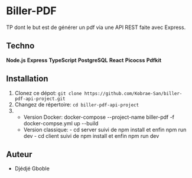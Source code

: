# Biller-PDF

TP dont le but est de générer un pdf via une API REST faite avec Express.

## Techno

**Node.js**
**Express**
**TypeScript**
**PostgreSQL**
**React**
**Picocss**
**Pdfkit**

## Installation

1. Clonez ce dépot: `git clone https://github.com/Kobrae-San/biller-pdf-api-project.git`
2. Changez de répertoire: `cd biller-pdf-api-project`
3. - Version Docker: docker-compose --project-name biller-pdf -f docker-compse.yml up --build
   - Version classique: - cd server suivi de npm install et enfin npm run dev - cd client suivi de npm install et enfin npm run dev

## Auteur

- Djédjé Gboble
